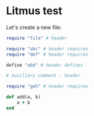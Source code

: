 # Litmus test


Let's create a new file:

```ruby @src/file.cr #header
require "file" # header
```

```ruby @src/file.cr #header #requires
require "abc" # header requires
require "def" # header requires
```

```ruby @src/file.cr #header #defines
define "abd" # header defines
```

```ruby @src/file.cr #header !after#test
# auxillary comment - header
```

```ruby @src/file.cr #header #requires !after#abc
require "geh" # header requires
```

```ruby @src/file.cr #function #add-something !after#heading#other
def add(a, b)
    a + b
end
```
